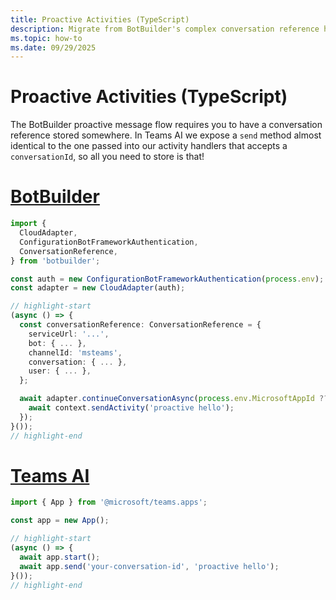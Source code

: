 ```yaml
---
title: Proactive Activities (TypeScript)
description: Migrate from BotBuilder's complex conversation reference handling to Teams AI's simple conversation ID-based proactive messaging in Teams TypeScript apps.
ms.topic: how-to
ms.date: 09/29/2025
---
```


# Proactive Activities (TypeScript)

The BotBuilder proactive message flow requires you to have a conversation reference stored somewhere. In Teams AI
we expose a `send` method almost identical to the one passed into our activity handlers that accepts a `conversationId`,
so all you need to store is that!

# [BotBuilder](#tab/botbuilder)
```typescript
import {
  CloudAdapter,
  ConfigurationBotFrameworkAuthentication,
  ConversationReference,
} from 'botbuilder';

const auth = new ConfigurationBotFrameworkAuthentication(process.env);
const adapter = new CloudAdapter(auth);

// highlight-start
(async () => {
  const conversationReference: ConversationReference = {
    serviceUrl: '...',
    bot: { ... },
    channelId: 'msteams',
    conversation: { ... },
    user: { ... },
  };

  await adapter.continueConversationAsync(process.env.MicrosoftAppId ?? '', conversationReference, async context => {
    await context.sendActivity('proactive hello');
  });
}());
// highlight-end
```

# [Teams AI](#tab/teams-ai)
```typescript
import { App } from '@microsoft/teams.apps';

const app = new App();

// highlight-start
(async () => {
  await app.start();
  await app.send('your-conversation-id', 'proactive hello');
}());
// highlight-end
```

